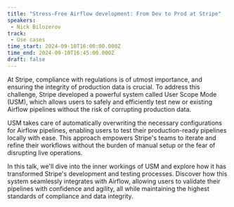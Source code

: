 ```yaml
---
title: "Stress-Free Airflow development: From Dev to Prod at Stripe"
speakers:
 - Nick Bilozerov
track:
 - Use cases
time_start: 2024-09-10T16:00:00.000Z
time_end: 2024-09-10T16:45:00.000Z
draft: false
---
```


At Stripe, compliance with regulations is of utmost importance, and ensuring the integrity of production data is crucial. To address this challenge, Stripe developed a powerful system called User Scope Mode (USM), which allows users to safely and efficiently test new or existing Airflow pipelines without the risk of corrupting production data.

USM takes care of automatically overwriting the necessary configurations for Airflow pipelines, enabling users to test their production-ready pipelines locally with ease. This approach empowers Stripe's teams to iterate and refine their workflows without the burden of manual setup or the fear of disrupting live operations.

In this talk, we'll dive into the inner workings of USM and explore how it has transformed Stripe's development and testing processes. Discover how this system seamlessly integrates with Airflow, allowing users to validate their pipelines with confidence and agility, all while maintaining the highest standards of compliance and data integrity.



